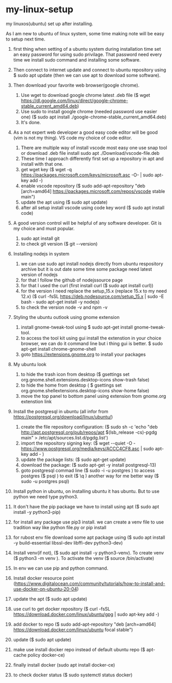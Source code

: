 # my-linux-setup
my linuxos(ubuntu) set up after installing.

As I am new to ubuntu of linux system, some time making note will be easy to setup next time.

1. first thing when setting of a ubuntu system during installation time set an easy password for using sudo privilage. That password need every time we install sudo command and installing some software.

2. Then connect to internet update and connect to ubuntu repository using $ sudo apt update (then we can use apt to download some software).

3. Then download your favorite web browser(google chrome).
   1. Use wget to download google chrome latest .deb file ($ wget https://dl.google.com/linux/direct/google-chrome-stable_current_amd64.deb)
   2. Use sudo to install google chrome (needed password use easier one) ($ sudo apt install ./google-chrome-stable_current_amd64.deb)
   3. It's done.

4. As a not expert web developer a good easy code editor will be good (vim is not my thing). VS code my choice of code editor.
   1. There are multiple way of install vscode most easy one use snap tool or download .deb file install sudo apt ./Download/vscode-file.deb
   2. These time I approach differently first set up a repository in apt and install with that one.
   3. get wget key ($ wget -q https://packages.microsoft.com/keys/microsoft.asc -O- | sudo apt-key add -)
   4. enable vscode repository ($ sudo add-apt-repository "deb [arch=amd64] https://packages.microsoft.com/repos/vscode stable main")
   5. update the apt using ($ sudo apt update)
   6. after all setup install vscode using code key word ($ sudo apt install code)

5. A good version control will be helpful of any software developer. Git is my choice and must popular.
   1. sudo apt install git
   2. to check git version ($ git --version)

6. Installing nodejs in system
   1. we can use sudo apt install nodejs directly from ubuntu respository archive but it is out date some time some package need latest version of nodejs
   2. for that I follow the github of nodejssource page
   3. for that I used the curl (first install curl ($ sudo apt install curl))
   4. for the version I need replace the setup_15.x (replace 15.x to my need 12.x)
   ($ curl -fsSL https://deb.nodesource.com/setup_15.x | sudo -E bash -
sudo apt-get install -y nodejs)
   5. to check the version node -v and npm -v

7. Styling the ubuntu outlook using gnome extension
   1. install gnome-tweak-tool using $ sudo apt-get install gnome-tweak-tool. 
   2. to access the tool kit using gui install the extenstion in your choice browser, we can do it command line but i thing gui is better. $ sudo apt-get install chrome-gnome-shell
   3. goto https://extensions.gnome.org to install your packages

8. My ubuntu look
   1. to hide the trash icon from desktop ($ gsettings set org.gnome.shell.extensions.desktop-icons show-trash false)
   2. to hide the home from desktop (
   $ gsettings set org.gnome.shellextensions.desktop-icons show-home false)
   3. move the top panel to bottom panel using extension from gnome.org extenstion link

9. Install the postgresql in ubuntu (all infor from https://postgresql.org/download/linux/ubuntu/)
   1. create the file repository configuration: 
   ($ sudo sh -c 'echo "deb http://apt.postgresql.org/pub/repos/apt $(lsb_release -cs)-pgdg main" > /etc/apt/sources.list.d/pgdg.list')
   2. import the repository signing key:
   ($ wget --quiet -O - https://www.postgresql.org/media/keys/ACCC4CF8.asc | sudo apt-key add - )
   3. update the package lists:
   ($ sudo apt-get update)
   4. download the package:
   ($ sudo apt-get -y install postgresql-13)
   5. goto postgresql commad line 
   ($ sudo -i -u postgres ) to access postgres
   ($ psql ) to exit 
   ($ \q ) another way for me better way
   ($ sudo -u postgres psql)
   
10. Install python in ubuntu, on installing ubuntu it has ubuntu. But to use python we need type python3.
   1. It don't have the pip package we have to install using apt ($ sudo apt install -y python3-pip)
   2. for install any package use pip3 install<packagename>. we can create a venv file to use tradition way like python file.py or pip install <packagename>
   3. for rubost env file download some apt package using ($ sudo apt install -y build-essential libssl-dev libffi-dev python3-dev)
   4. Install venv(if not), ($ sudo apt install -y python3-venv). To create venv ($ python3 -m venv <env-name>). To activate the venv ($ source <env-name>/bin/activate)
   5. In env we can use pip and python command.

11. Install docker resource point (https://www.digitalocean.com/community/tutorials/how-to-install-and-use-docker-on-ubuntu-20-04)
   1. update the apt ($ sudo apt update)
   2. use curl to get docker repository ($ curl -fsSL https://download.docker.com/linux/ubuntu/gpg | sudo apt-key add -)
   3. add docker to repo ($ sudo add-apt-repository "deb [arch=amd64] https://download.docker.com/linux/ubuntu focal stable")
   4. update ($ sudo apt update)
   5. make use install docker repo instead of default ubuntu repo ($ apt-cache policy docker-ce)
   6. finally install docker (sudo apt install docker-ce)
   7. to check docker status ($ sudo systemctl status docker)